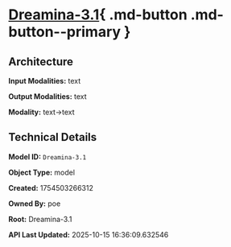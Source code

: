 # [Dreamina-3.1](https://poe.com/Dreamina-3.1){ .md-button .md-button--primary }

## Architecture

**Input Modalities:** text

**Output Modalities:** text

**Modality:** text->text


## Technical Details

**Model ID:** `Dreamina-3.1`

**Object Type:** model

**Created:** 1754503266312

**Owned By:** poe

**Root:** Dreamina-3.1

**API Last Updated:** 2025-10-15 16:36:09.632546
